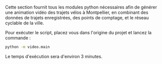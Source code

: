 Cette section fournit tous les modules python nécessaires afin de générer une animation vidéo des trajets vélos à Montpellier, en combinant des données de trajets enregistrées, des points de comptage, et le réseau cyclable de la ville. 

Pour exécuter le script, placez vous dans l'origine du projet et lancez la commande : 

```bash
python -m video.main
```

Le temps d'exécution sera d'environ 3 minutes. 